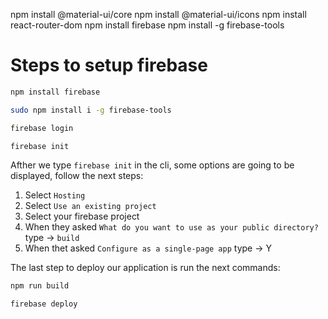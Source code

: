 npm install @material-ui/core
npm install @material-ui/icons
npm install react-router-dom
npm install firebase
npm install -g firebase-tools

# Steps to setup firebase

```sh
npm install firebase
```

```sh
sudo npm install i -g firebase-tools
```

```sh
firebase login
```

```sh
firebase init
```

Afther we type `firebase init` in the cli, some options are going to be displayed, follow the next steps:

1. Select `Hosting`
2. Select `Use an existing project`
3. Select your firebase project
4. When they asked `What do you want to use as your public directory?` type -> `build`
5. When thet asked `Configure as a single-page app` type -> Y

The last step to deploy our application is run the next commands:

```sh
npm run build
```

```sh
firebase deploy
```